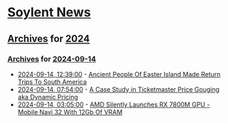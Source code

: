 # [Soylent News](../../../README.md)

## [Archives](../../index.md) for [2024](../index.md)

### [Archives](../../index.md) for [2024-09-14](index.md)

* [2024-09-14, 12:39:00](https://soylentnews.org/article.pl?sid=24/09/12/1452234&from=rss) - [Ancient People Of Easter Island Made Return Trips To South America](https://soylentnews.org/article.pl?sid=24/09/12/1452234&from=rss)
* [2024-09-14, 07:54:00](https://soylentnews.org/article.pl?sid=24/09/12/1446249&from=rss) - [A Case Study in Ticketmaster Price Gouging aka Dynamic Pricing](https://soylentnews.org/article.pl?sid=24/09/12/1446249&from=rss)
* [2024-09-14, 03:05:00](https://soylentnews.org/article.pl?sid=24/09/12/1441215&from=rss) - [AMD Silently Launches RX 7800M GPU -  Mobile Navi 32 With 12Gb Of VRAM](https://soylentnews.org/article.pl?sid=24/09/12/1441215&from=rss)
